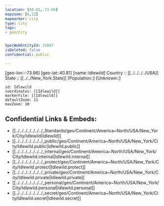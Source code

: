 ```yaml
---
location: [40.81,-73.96] 
mapzoom: [6,12] 
mapmarker: city 
type: City
tags:
- geo/City


SpocWebEntityId: 31087
isDeleted: false
confidential: public

---
```

[geo-lon::-73.96] 
[geo-lat::40.81] 
[name::Idlewild] 
Country :: [[../../../../USA]]  
State :: [[../../New_York.State]] 
[Population::] 
[Unknown::] 


```leaflet
id: Idlewild
coordinates: [[Idlewild]] 
markerFile: [[Idlewild]] 
defaultZoom: 11 
maxZoom: 18
```


## Confidential Links & Embeds: 
- [[../../../../../../../_Standards/geo/Continent/America~North/USA/New_York/City/Idlewild|Idlewild]] 
- [[../../../../../../../_public/geo/Continent/America~North/USA/New_York/City/Idlewild.public|Idlewild.public]] 
- [[../../../../../../../_internal/geo/Continent/America~North/USA/New_York/City/Idlewild.internal|Idlewild.internal]] 
- [[../../../../../../../_protect/geo/Continent/America~North/USA/New_York/City/Idlewild.protect|Idlewild.protect]] 
- [[../../../../../../../_private/geo/Continent/America~North/USA/New_York/City/Idlewild.private|Idlewild.private]] 
- [[../../../../../../../_personal/geo/Continent/America~North/USA/New_York/City/Idlewild.personal|Idlewild.personal]] 
- [[../../../../../../../_secret/geo/Continent/America~North/USA/New_York/City/Idlewild.secret|Idlewild.secret]] 
